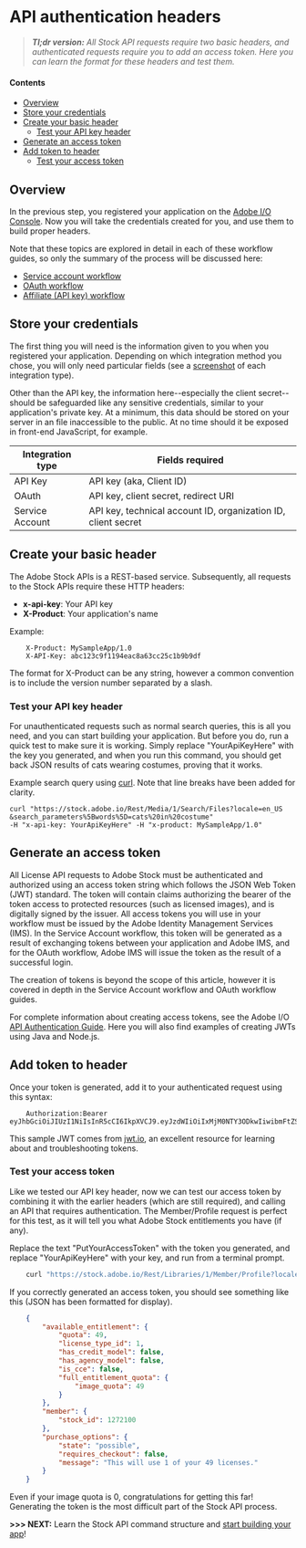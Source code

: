 # API authentication headers

> _**Tl;dr version:** All Stock API requests require two basic headers, and authenticated requests require you to add an access token. Here you can learn the format for these headers and test them._

#### Contents
<!-- MarkdownTOC -->

- [Overview](#overview)
- [Store your credentials](#store-your-credentials)
- [Create your basic header](#create-your-basic-header)
    - [Test your API key header](#test-your-api-key-header)
- [Generate an access token](#generate-an-access-token)
- [Add token to header](#add-token-to-header)
    - [Test your access token](#test-your-access-token)

<!-- /MarkdownTOC -->


<a name="overview"></a>
## Overview

In the previous step, you registered your application on the [Adobe I/O Console](https://console.adobe.io). Now you will take the credentials created for you, and use them to build proper headers.

Note that these topics are explored in detail in each of these workflow guides, so only the summary of the process will be discussed here:



*   [Service account workflow](07-workflow-guides.md)
*   [OAuth workflow](07-workflow-guides.md)
*   [Affiliate (API key) workflow](07-workflow-guides.md)

<a name="store-your-credentials"></a>
## Store your credentials

The first thing you will need is the information given to you when you registered your application. Depending on which integration method you chose, you will only need particular fields (see a <a href="images/io_all-integration-details.png" target="_blank">screenshot</a> of each integration type).

Other than the API key, the information here--especially the client secret--should be safeguarded like any sensitive credentials, similar to your application's private key. At a minimum, this data should be stored on your server in an file inaccessible to the public. At no time should it be exposed in front-end JavaScript, for example.


| **Integration type** | **Fields required** |
|----|----|
| API Key | API key (aka, Client ID) |
| OAuth | API key, client secret, redirect URI |
| Service Account | API key, technical account ID, organization ID, client secret |



<a name="create-your-basic-header"></a>
## Create your basic header

The Adobe Stock APIs is a REST-based service. Subsequently, all requests to the Stock APIs require these HTTP headers:



*   **x-api-key**: Your API key
*   **X-Product**: Your application's name

Example:


```http
    X-Product: MySampleApp/1.0
    X-API-Key: abc123c9f1194eac8a63cc25c1b9b9df
```


The format for X-Product can be any string, however a common convention is to include the version number separated by a slash.


<a name="test-your-api-key-header"></a>
### Test your API key header

For unauthenticated requests such as normal search queries, this is all you need, and you can start building your application. But before you do, run a quick test to make sure it is working. Simply replace "YourApiKeyHere" with the key you generated, and when you run this command, you should get back JSON results of cats wearing costumes, proving that it works.

Example search query using [curl](https://curl.haxx.se/). Note that line breaks have been added for clarity.


```shell
curl "https://stock.adobe.io/Rest/Media/1/Search/Files?locale=en_US
&search_parameters%5Bwords%5D=cats%20in%20costume" 
-H "x-api-key: YourApiKeyHere" -H "x-product: MySampleApp/1.0"
```



<a name="generate-an-access-token"></a>
## Generate an access token

All License API requests to Adobe Stock must be authenticated and authorized using an access token string which follows the JSON Web Token (JWT) standard. The token will contain claims authorizing the bearer of the token access to protected resources (such as licensed images), and is digitally signed by the issuer. All access tokens you will use in your workflow must be issued by the Adobe Identity Management Services (IMS). In the Service Account workflow, this token will be generated as a result of exchanging tokens between your application and Adobe IMS, and for the OAuth workflow, Adobe IMS will issue the token as the result of a successful login.

The creation of tokens is beyond the scope of this article, however it is covered in depth in the Service Account workflow and OAuth workflow guides.

For complete information about creating access tokens, see the Adobe I/O[ API Authentication Guide](https://www.adobe.io/content/udp/en/apis/cloudplatform/console/authentication). Here you will also find examples of creating JWTs using Java and Node.js.


<a name="add-token-to-header"></a>
## Add token to header

Once your token is generated, add it to your authenticated request using this syntax:


```
    Authorization:Bearer eyJhbGciOiJIUzI1NiIsInR5cCI6IkpXVCJ9.eyJzdWIiOiIxMjM0NTY3ODkwIiwibmFtZSI6IkpvaG4gRG9lIiwiYWRtaW4iOnRydWV9.TJVA95OrM7E2cBab30RMHrHDcEfxjoYZgeFONFh7HgQ
```


This sample JWT comes from [jwt.io](https://jwt.io/), an excellent resource for learning about and troubleshooting tokens.


<a name="test-your-access-token"></a>
### Test your access token

Like we tested our API key header, now we can test our access token by combining it with the earlier headers (which are still required), and calling an API that requires authentication. The Member/Profile request is perfect for this test, as it will tell you what Adobe Stock entitlements you have (if any).

Replace the text "PutYourAccessToken" with the token you generated, and replace "YourApiKeyHere" with your key, and run from a terminal prompt.


```bash
    curl "https://stock.adobe.io/Rest/Libraries/1/Member/Profile?locale=en_US" -H "authorization: Bearer PutYourAccessToken" -H "x-api-key: YourApiKeyHere" -H "x-product: MySampleApp/1.0"
```


If you correctly generated an access token, you should see something like this (JSON has been formatted for display). 


```json
    {
        "available_entitlement": {
            "quota": 49,
            "license_type_id": 1,
            "has_credit_model": false,
            "has_agency_model": false,
            "is_cce": false,
            "full_entitlement_quota": {
                "image_quota": 49
            }
        },
        "member": {
            "stock_id": 1272100
        },
        "purchase_options": {
            "state": "possible",
            "requires_checkout": false,
            "message": "This will use 1 of your 49 licenses."
        }
    }
```


Even if your image quota is 0, congratulations for getting this far! Generating the token is the most difficult part of the Stock API process.

__>>> NEXT:__ Learn the Stock API command structure and  [start building your app](04-creating-apps.md)!
